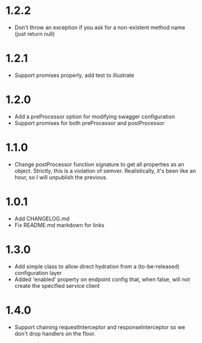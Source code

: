 1.2.2
=====
* Don't throw an exception if you ask for a non-existent method name (just return null)

1.2.1
=====
* Support promises properly, add test to illustrate

1.2.0
=====
* Add a preProcessor option for modifying swagger configuration
* Support promises for both preProcessor and postProcessor

1.1.0
=====
* Change postProcessor function signature to get all properties as an object. Strictly, this
is a violation of semver. Realistically, it's been like an hour, so I will unpublish the previous.

1.0.1
=====
* Add CHANGELOG.md
* Fix README.md markdown for links

1.3.0
=====
* Add simple class to allow direct hydration from a (to-be-released) configuration layer
* Added 'enabled' property on endpoint config that, when false, will not create the specified service client

1.4.0
=====
* Support chaining requestInterceptor and responseInterceptor so we don't drop handlers on the floor.
